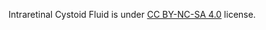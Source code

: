 Intraretinal Cystoid Fluid is under [CC BY-NC-SA 4.0](https://creativecommons.org/licenses/by-nc-sa/4.0/) license.